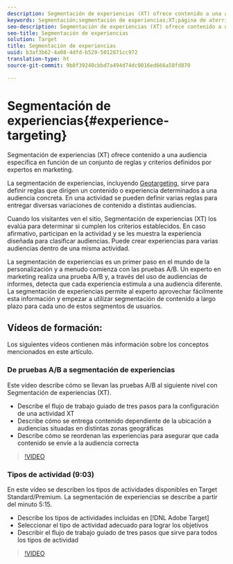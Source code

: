 ```yaml
---
description: Segmentación de experiencias (XT) ofrece contenido a una audiencia específica en función de un conjunto de reglas y criterios definidos por expertos en marketing.
keywords: Segmentación;segmentación de experiencias;XT;página de aterrizaje;prueba de página de aterrizaje
seo-description: Segmentación de experiencias (XT) ofrece contenido a una audiencia específica en función de un conjunto de reglas y criterios definidos por expertos en marketing.
seo-title: Segmentación de experiencias
solution: Target
title: Segmentación de experiencias
uuid: b3af3b62-4a08-4dfd-b529-5012871cc972
translation-type: ht
source-git-commit: 9b8f39240cbbd7a494d74dc0016ed666a58fd870

---
```



# Segmentación de experiencias{#experience-targeting}

Segmentación de experiencias (XT) ofrece contenido a una audiencia específica en función de un conjunto de reglas y criterios definidos por expertos en marketing.

La segmentación de experiencias, incluyendo [Geotargeting](../../c-target/c-audiences/c-target-rules/geo.md#concept_5B4D99DE685348FB877929EE0F942670), sirve para definir reglas que dirigen un contenido o experiencia determinados a una audiencia concreta. En una actividad se pueden definir varias reglas para entregar diversas variaciones de contenido a distintas audiencias.

Cuando los visitantes ven el sitio, Segmentación de experiencias (XT) los evalúa para determinar si cumplen los criterios establecidos. En caso afirmativo, participan en la actividad y se les muestra la experiencia diseñada para clasificar audiencias. Puede crear experiencias para varias audiencias dentro de una misma actividad.

La segmentación de experiencias es un primer paso en el mundo de la personalización y a menudo comienza con las pruebas A/B. Un experto en marketing realiza una prueba A/B y, a través del uso de audiencias de informes, detecta que cada experiencia estimula a una audiencia diferente. La segmentación de experiencias permite al experto aprovechar fácilmente esta información y empezar a utilizar segmentación de contenido a largo plazo para cada uno de estos segmentos de usuarios.

## Vídeos de formación:

Los siguientes vídeos contienen más información sobre los conceptos mencionados en este artículo.

### De pruebas A/B a segmentación de experiencias

Este vídeo describe cómo se llevan las pruebas A/B al siguiente nivel con Segmentación de experiencias (XT).

* Describe el flujo de trabajo guiado de tres pasos para la configuración de una actividad XT
* Describe cómo se entrega contenido dependiente de la ubicación a audiencias situadas en distintas zonas geográficas
* Describe cómo se reordenan las experiencias para asegurar que cada contenido se envíe a la audiencia correcta

>[!VIDEO](https://video.tv.adobe.com/v/22418/)

### Tipos de actividad (9:03)

En este vídeo se describen los tipos de actividades disponibles en Target Standard/Premium. La segmentación de experiencias se describe a partir del minuto 5:15.

* Describe los tipos de actividades incluidas en [!DNL Adobe Target]
* Seleccionar el tipo de actividad adecuado para lograr los objetivos
* Describir el flujo de trabajo guiado de tres pasos que sirve para todos los tipos de actividad

>[!VIDEO](https://video.tv.adobe.com/v/17386)
